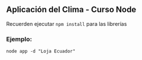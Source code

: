## Aplicación del Clima - Curso Node

Recuerden ejecutar ```npm install``` para las librerías

### Ejemplo:

```
node app -d "Loja Ecuador"
```

